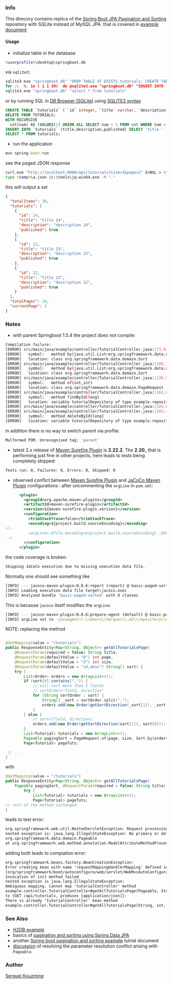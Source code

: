 ﻿### Info

This direcory contains replica of the [Spring Boot JPA Pagination and Sorting](https://github.com/bezkoder/spring-boot-jpa-paging-sorting) repository with SQLite instead of MySQL JPA.
that  is covered in [example document](https://bezkoder.com/spring-boot-pagination-sorting-example/)


#### Usage

* initialize table in the database
```cmd
%userprofile%\desktop\springboot.db
```
via `sqlite3`:
```cmd
sqlite3.exe "springboot.db" "DROP TABLE IF EXISTS tutorials; CREATE TABLE `tutorials` (`id` integer,`title` varchar,`description` varchar,`published` integer, PRIMARY KEY(`id`));"
for /L  %. in ( 1 1 30)  do @sqlite3.exe "springboot.db" "INSERT INTO `tutorials` (title,description,published) VALUES( 'title %.' ,	'description %.' ,1 );"
sqlite3.exe "springboot.db" "select * from tutorials"
```
or by running SQL in [DB Browser (SQLite)](https://sqlitebrowser.org/) using [SQLITE3 syntax](https://sqlite.org/lang_with.html)
```sql
CREATE TABLE `tutorials` ( `id`	integer, `title` varchar, `description` varchar, `published` integer, PRIMARY KEY(`id`));
DELETE FROM TUTORIALS;
WITH RECURSIVE
  cnt(num) AS (VALUES(1) UNION ALL SELECT num + 1 FROM cnt WHERE num < 30)
INSERT INTO `tutorials` (title,description,published) SELECT 'title ' || num ,  'description ' || num , num FROM cnt ;
SELECT * FROM tutorials;
```
* run the application
```cmd
mvn spring-boot:run
```
see the paged JSON response
```cmd
curl.exe "http://localhost:8080/api/tutorials?size=3&page=2" 2>NUL > %temp%\a.json
type %temp%\a.json |c:\tools\jq-win64.exe -M "."
```
this will output a set
```json
{
  "totalItems": 30,
  "tutorials": [
    {
      "id": 24,
      "title": "title 24",
      "description": "description 24",
      "published": true
    },
    {
      "id": 23,
      "title": "title 23",
      "description": "description 23",
      "published": true
    },
    {
      "id": 22,
      "title": "title 22",
      "description": "description 22",
      "published": true
    }
  ],
  "totalPages": 10,
  "currentPage": 2
}
```
### Notes

* with parent Springboot 1.5.4 the project does not compile:
```sh
Compilation failure:
[ERROR] src/main/java/example/controller/TutorialController.java:[73,83] cannot find symbol
[ERROR]   symbol:   method by(java.util.List<org.springframework.data.domain.Sort.Order>)
[ERROR]   location: class org.springframework.data.domain.Sort
[ERROR] src/main/java/example/controller/TutorialController.java:[109,78] cannot find symbol
[ERROR]   symbol:   method by(java.util.List<org.springframework.data.domain.Sort.Order>)
[ERROR]   location: class org.springframework.data.domain.Sort
[ERROR] src/main/java/example/controller/TutorialController.java:[139,54] cannot find symbol
[ERROR]   symbol:   method of(int,int)
[ERROR]   location: class org.springframework.data.domain.PageRequest
[ERROR] src/main/java/example/controller/TutorialController.java:[161,69] cannot find symbol
[ERROR]   symbol:   method findById(long)
[ERROR]   location: variable tutorialRepository of type example.repository.TutorialRepository
[ERROR] src/main/java/example/controller/TutorialController.java:[185,69] cannot find symbol
[ERROR] src/main/java/example/controller/TutorialController.java:[203,43] cannot find symbol
[ERROR]   symbol:   method deleteById(long)
[ERROR]   location: variable tutorialRepository of type example.repository.TutorialRepository
```
in addition there is no way to switch parent via profile:
```sh
Malformed POM. Unrecognised tag: 'parent'
```

* latest 2.x release of [Maven Surefire Plugin](https://mvnrepository.com/artifact/org.apache.maven.plugins/maven-surefire-plugin) is __2.22.2__.
The __2.20___ that is performing just fine in other projects, here leads to tests being completely skipped:
```sh
Tests run: 0, Failures: 0, Errors: 0, Skipped: 0
```
* observed conflict between [Maven Surefire Plugin](https://maven.apache.org/surefire/maven-surefire-plugin/) and [JaCoCo Maven Plugin](https://www.eclemma.org/jacoco/trunk/doc/maven.html) configurations :
after uncommenting the `argLine` in `pom.xml`:
```xml
      <plugin>
        <groupId>org.apache.maven.plugins</groupId>
        <artifactId>maven-surefire-plugin</artifactId>
        <version>${maven-surefire-plugin.version}</version>
        <configuration>
          <trimStackTrace>false</trimStackTrace>
          <encoding>${project.build.sourceEncoding}</encoding>
<!--
          <argLine>-Dfile.encoding=${project.build.sourceEncoding} -DAPP_LOG_ROOT=c:/temp</argLine>
-->
        </configuration>
      </plugin>

```
the code coverage is broken:
```sh
Skipping JaCoCo execution due to missing execution data file.
```


Normally one should see something like
```sh
[INFO] --- jacoco-maven-plugin:0.8.6:report (report) @ basic-paged-sorted ---
[INFO] Loading execution data file target\jacoco.exec
[INFO] Analyzed bundle 'basic-paged-sorted' with 8 classes
```


This is because `jacoco` itself modifies the `argLine`:
```sh
[INFO] --- jacoco-maven-plugin:0.8.6:prepare-agent (default) @ basic-paged-sorted ---
[INFO] argLine set to -javaagent:C:\\Users\\Serguei\\.m2\\repository\\org\\jacoco\\org.jacoco.agent\\0.8.6\\org.jacoco.agent-0.8.6-runtime.jar=destfile=C:\\developer\\sergueik\\springboot_study\\basic-paged-sorted\\target\\jacoco.exec
```


NOTE: replacing the method

```java

@GetMapping(value = "/tutorials")
public ResponseEntity<Map<String, Object>> getAllTutorialsPage(
	@RequestParam(required = false) String title,
	@RequestParam(defaultValue = "0") int page,
	@RequestParam(defaultValue = "3") int size,
	@RequestParam(defaultValue = "id,desc") String[] sort) {
	try {
		List<Order> orders = new ArrayList<>();
		if (sort[0].contains(",")) {
			// will sort more than 2 fields
			// sortOrder="field, direction"
			for (String sortOrder : sort) {
				String[] _sort = sortOrder.split(",");
				orders.add(new Order(getSortDirection(_sort[1]), _sort[0]));
			}
		} else {
			// sort=[field, direction]
			orders.add(new Order(getSortDirection(sort[1]), sort[0]));
		}
		List<Tutorial> tutorials = new ArrayList<>();
		Pageable pagingSort = PageRequest.of(page, size, Sort.by(orders));
		Page<Tutorial> pageTuts;

 // ...
}
```

with
```java
@GetMapping(value = "/tutorials")
public ResponseEntity<Map<String, Object>> getAllTutorialsPage(
	Pageable pagingSort, @RequestParam(required = false) String title) {
		try {
			List<Tutorial> tutorials = new ArrayList<>();
			Page<Tutorial> pageTuts;
// rest of the method unchanged
}

```
leads to test error:
```txt
org.springframework.web.util.NestedServletException: Request processing failed;
nested exception is: java.lang.IllegalStateException: No primary or default constructor found for interface
org.springframework.data.domain.Pageable
at org.springframework.web.method.annotation.ModelAttributeMethodProcessor.createAttribute(ModelAttributeMethodProcessor.java:219)
```

adding both leads to compiation error:
```txt
org.springframework.beans.factory.BeanCreationException:
Error creating bean with name 'requestMappingHandlerMapping' defined in class path resource
[org/springframework/boot/autoconfigure/web/servlet/WebMvcAutoConfiguration$EnableWebMvcConfiguration.class]:
Invocation of init method failed
nested exception is java.lang.IllegalStateException:
Ambiguous mapping. Cannot map 'tutorialController' method
example.controller.TutorialController#getAllTutorialsPage(Pageable, String)
to {GET /api/tutorials, produces [application/json]}:
There is already 'tutorialController' bean method
example.controller.TutorialController#getAllTutorialsPage(String, int, int, String[]) mapped.
```
### See Also

  * [H2DB example](https://reflectoring.io/spring-boot-paging/)
  * basics of [pagination and sorting using Spring Data JPA](https://www.baeldung.com/spring-data-jpa-pagination-sorting)
  * another [Spring boot pagination and sorting example](https://howtodoinjava.com/spring-boot2/pagination-sorting-example/) tutrial document
  * [discussion](https://stackoverflow.com/questions/52355490/no-primary-or-default-constructor-found-for-interface-org-springframework-data-d) of resolving the parameter resolution conflict arising with `Pageable`.
### Author
[Serguei Kouzmine](kouzmine_serguei@yahoo.com)
